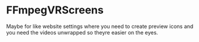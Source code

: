# FFmpegVRScreens
Maybe for like website settings where you need to create preview icons and you need the videos unwrapped so theyre easier on the eyes.
